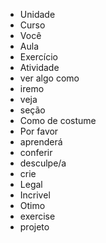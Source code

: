 - Unidade
- Curso
- Você
- Aula
- Exercício
- Atividade
- ver algo como
- iremo
- veja
- seção
- Como de costume
- Por favor
- aprenderá
- conferir
- desculpe/a
- crie
- Legal
- Incrivel
- Otimo
- exercise
- projeto